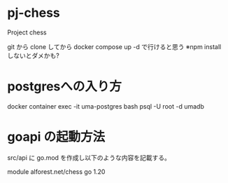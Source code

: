 # pj-chess
Project chess

git から clone してから
docker compose up -d で行けると思う
※npm install しないとダメかも?

# postgresへの入り方
docker container exec -it uma-postgres bash
psql -U root -d umadb

# goapi の起動方法
src/api に go.mod を作成し以下のような内容を記載する。

module alforest.net/chess
go 1.20
